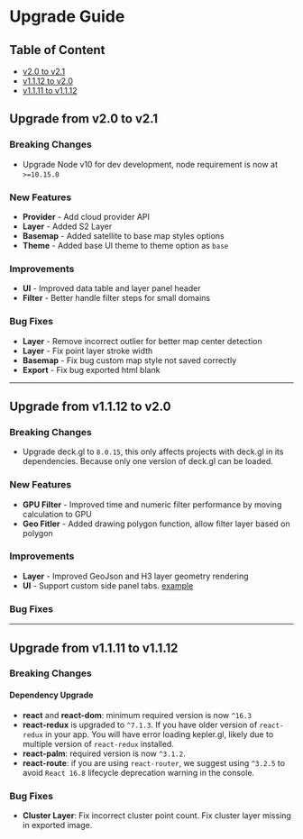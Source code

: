 # Upgrade Guide

## Table of Content
- [v2.0 to v2.1](#upgrade-from-v20-to-v21)
- [v1.1.12 to v2.0](#upgrade-from-v1112-to-v20)
- [v1.1.11 to v1.1.12](#upgrade-from-v1111-to-v1112)

## Upgrade from v2.0 to v2.1
### Breaking Changes
- Upgrade Node v10 for dev development, node requirement is now at `>=10.15.0`

### New Features
- __Provider__  - Add cloud provider API 
- __Layer__ - Added S2 Layer
- __Basemap__ - Added satellite to base map styles options
- __Theme__ - Added base UI theme to theme option as `base`

### Improvements
- __UI__ - Improved data table and layer panel header
- __Filter__ - Better handle filter steps for small domains

### Bug Fixes
- __Layer__ - Remove incorrect outlier for better map center detection
- __Layer__ - Fix point layer stroke width
- __Basemap__ - Fix bug custom map style not saved correctly 
- __Export__ - Fix bug exported html blank

-----
## Upgrade from v1.1.12 to v2.0

### Breaking Changes
- Upgrade deck.gl to `8.0.15`, this only affects projects with deck.gl in its dependencies. Because only one version of deck.gl can be loaded.

### New Features
- __GPU Filter__  - Improved time and numeric filter performance by moving calculation to GPU
- __Geo Fitler__ - Added drawing polygon function, allow filter layer based on polygon

### Improvements
- __Layer__ - Improved GeoJson and H3 layer geometry rendering
- __UI__ - Support custom side panel tabs. [example](https://github.com/keplergl/kepler.gl/tree/master/examples/replace-component)

### Bug Fixes


-----
## Upgrade from v1.1.11 to v1.1.12

### Breaking Changes

#### Dependency Upgrade
- __react__ and __react-dom__: minimum required version is now `^16.3`
- __react-redux__ is upgraded to `^7.1.3`. If you have older version of `react-redux` in your app. You will have error loading kepler.gl, likely due to multiple version of `react-redux` installed.
- __react-palm__: required version is now `^3.1.2`.
- __react-route__: if you are using `react-router`, we suggest using `^3.2.5` to avoid `React 16.8` lifecycle deprecation warning in the console.


### Bug Fixes
- __Cluster Layer__: Fix incorrect cluster point count. Fix cluster layer missing in exported image.
